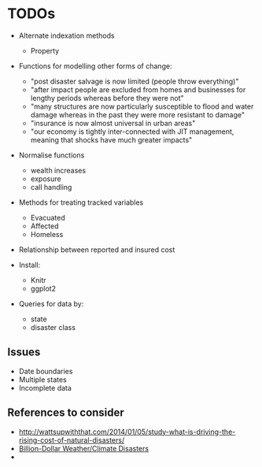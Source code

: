 
TODOs
=====

* Alternate indexation methods
    - Property
* Functions for modelling other forms of change:
    - "post disaster salvage is now limited (people throw everything)"
    - "after impact people are excluded from homes and businesses for lengthy periods whereas before they were not"
    - "many structures are now particularly susceptible to flood and water damage whereas in the past they were more resistant to damage"
    - "insurance is now almost universal in urban areas"
    - "our economy is tightly inter-connected with JIT management, meaning that shocks have much greater impacts"
* Normalise functions
    - wealth increases
    - exposure
    - call handling
* Methods for treating tracked variables
    - Evacuated
    - Affected
    - Homeless
* Relationship between reported and insured cost

* Install:
    - Knitr
    - ggplot2
* Queries for data by:
    - state
    - disaster class

## Issues

* Date boundaries
* Multiple states
* Incomplete data



## References to consider

* http://wattsupwiththat.com/2014/01/05/study-what-is-driving-the-rising-cost-of-natural-disasters/
* [Billion-Dollar Weather/Climate Disasters](http://www.ncdc.noaa.gov/billions/events)
* 


